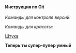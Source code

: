 #### **Инструкция по Git**

*Команды для контроля версий:*

*Команды для красоты:*

[Штука](https://disk.yandex.ru/i/sSG1g-ffs7EHJA)

**Теперь ты супер-пупер умный**
